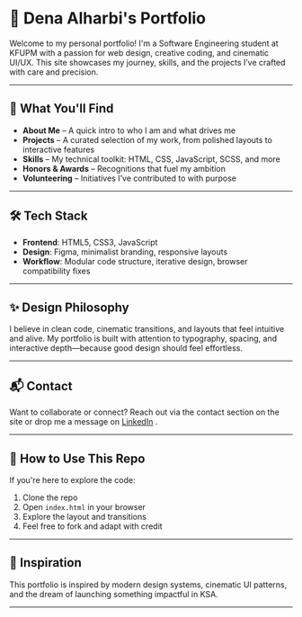 # 🎨 Dena Alharbi's Portfolio

Welcome to my personal portfolio! 
I'm a Software Engineering student at KFUPM with a passion for web design, creative coding, and cinematic UI/UX. This site showcases my journey, skills, and the projects I’ve crafted with care and precision.

---

## 🚀 What You'll Find

- **About Me** – A quick intro to who I am and what drives me
- **Projects** – A curated selection of my work, from polished layouts to interactive features
- **Skills** – My technical toolkit: HTML, CSS, JavaScript, SCSS, and more
- **Honors & Awards** – Recognitions that fuel my ambition
- **Volunteering** – Initiatives I’ve contributed to with purpose

---

## 🛠️ Tech Stack

- **Frontend**: HTML5, CSS3, JavaScript 
- **Design**: Figma, minimalist branding, responsive layouts
- **Workflow**: Modular code structure, iterative design, browser compatibility fixes

---

## ✨ Design Philosophy

I believe in clean code, cinematic transitions, and layouts that feel intuitive and alive. My portfolio is built with attention to typography, spacing, and interactive depth—because good design should feel effortless.

---

## 📬 Contact

Want to collaborate or connect? Reach out via the contact section on the site or drop me a message on [LinkedIn](https://www.linkedin.com/in/dena-alharbi/) .

---

## 📁 How to Use This Repo

If you're here to explore the code:
1. Clone the repo
2. Open `index.html` in your browser
3. Explore the layout and transitions
4. Feel free to fork and adapt with credit

---

## 🧠 Inspiration

This portfolio is inspired by modern design systems, cinematic UI patterns, and the dream of launching something impactful in KSA.

---

